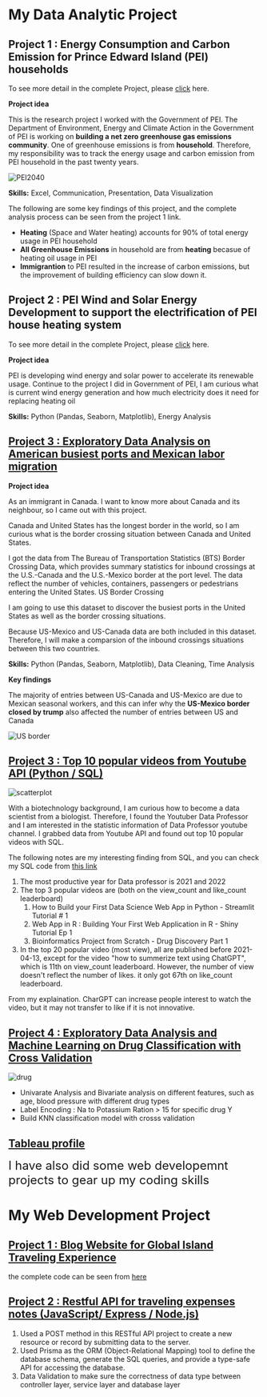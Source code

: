 # My Data Analytic Project

## Project 1 : Energy Consumption and Carbon Emission for Prince Edward Island (PEI) households

To see more detail in the complete Project, please [click](https://hackmd.io/@WY7WYsMqTwyJzJLs_SoHcQ/rkMAx2ME2) here.

**Project idea**<br>

This is the research project I worked with the Government of PEI. The Department of Environment, Energy and Climate Action in the Government of PEI is working on **building a net zero greenhouse gas emissions community**. One of greenhouse emissions is from **household**. Therefore, my responsibility was to track the energy usage and carbon emission from PEI household in the past twenty years.

![PEI2040](pei2040.jpg)

**Skills:** Excel, Communication, Presentation, Data Visualization<br>

The following are some key findings of this project, and the complete analysis process can be seen from the project 1 link.

* **Heating** (Space and Water heating) accounts for 90% of total energy usage in PEI household
* **All Greenhouse Emissions** in household are from **heating** becasue of heating oil usage in PEI
* **Immigrantion** to PEI resulted in the increase of carbon emissions, but the improvement of building efficiency can slow down it.


## Project 2 : PEI Wind and Solar Energy Development to support the electrification of PEI house heating system

To see more detail in the complete Project, please [click](https://hackmd.io/@WY7WYsMqTwyJzJLs_SoHcQ/rkMAx2ME2) here.

**Project idea**<br>

PEI is developing wind energy and solar power to accelerate its renewable usage. Continue to the project I did in Government of PEI, I am curious what is current wind energy generation and how much electricity does it need for replacing heating oil

**Skills:** Python (Pandas, Seaborn, Matplotlib), Energy Analysis<br>

## [Project 3 : Exploratory Data Analysis on American busiest ports and Mexican labor migration](https://www.kaggle.com/code/hungenliao/american-busiest-ports-and-mexican-labor-migration)

**Project idea**<br>

As an immigrant in Canada. I want to know more about Canada and its neighbour, so I came out with this project.

Canada and United States has the longest border in the world, so I am curious what is the border crossing situation between Canada and United States.

I got the data from The Bureau of Transportation Statistics (BTS) Border Crossing Data, which provides summary statistics for inbound crossings at the U.S.-Canada and the U.S.-Mexico border at the port level. The data reflect the number of vehicles, containers, passengers or pedestrians entering the United States. US Border Crossing

I am going to use this dataset to discover the busiest ports in the United States as well as the border crossing situations.

Because US-Mexico and US-Canada data are both included in this dataset. Therefore, I will make a comparsion of the inbound crossings situations between this two countries.

**Skills:** Python (Pandas, Seaborn, Matplotlib), Data Cleaning, Time Analysis<br>

**Key findings**<br>

The majority of entries between US-Canada and US-Mexico are due to Mexican seasonal workers, and this can infer why the **US-Mexico border closed by trump** also affected the number of entries between US and Canada

![US border](border.png)

## [Project 3 : Top 10 popular videos from Youtube API (Python / SQL)](https://colab.research.google.com/drive/1LDEiJ6CFclnHoXzq6ZAfRWXEmyll_e-x?usp=sharing)

![scatterplot](Scatterplot.png)

With a biotechnology background, I am curious how to become a data scientist from a biologist. Therefore, I found the Youtuber Data Professor and I am interested in the statistic information of Data Professor youtube channel. I grabbed data from Youtube API and found out top 10 popular videos with SQL.

The following notes are my interesting finding from SQL, and you can check my SQL code from [this link](https://hackmd.io/@WY7WYsMqTwyJzJLs_SoHcQ/HkDmsoLNh)

1. The most productive year for Data professor is 2021 and 2022
2. The top 3 popular videos are (both on the view_count and like_count leaderboard) 
      1. How to Build your First Data Science Web App in Python - Streamlit Tutorial # 1
      2. Web App in R : Building Your First Web Application in R - Shiny Tutorial Ep 1
      3. Bioinformatics Project from Scratch - Drug Discovery Part 1 
3. In the top 20 popular video (most view), all are published before 2021-04-13, except for the video "how to summerize text using ChatGPT", which is 11th on view_count leaderboard. However, the number of view doesn't reflect the number of likes. it only got 67th on like_count leaderboard.

From my explaination. CharGPT can increase people interest to watch the video, but it may not transfer to like if it is not innovative.

## [Project 4 : Exploratory Data Analysis and Machine Learning on Drug Classification with Cross Validation](https://www.kaggle.com/code/hungenliao/drugs-classification-eda-ml-knn-rf)

![drug](drug.png)

 - Univarate Analysis and Bivariate analysis on different features, such as age, blood pressure with different drug types
 - Label Encoding : Na to Potassium Ration > 15  for specific drug Y
 - Build KNN classification model with crosss validation

## [Tableau profile](https://public.tableau.com/app/profile/hungen.liao)

<font size= 5>I have also did some web developemnt projects to gear up my coding skills</font>


# My Web Development Project
## [Project 1 : Blog Website for Global Island Traveling Experience](https://liao993.github.io/home.html)

the complete code can be seen from [here](https://github.com/Liao993/Liao993.github.io.git)


## [Project 2 : Restful API for traveling expenses notes (JavaScript/ Express / Node.js)](https://github.com/Liao993/travel-expense-restfulapi/tree/master)
1. Used a POST method in this RESTful API project to create a new resource or record by submitting data to the server.
2. Used Prisma as the ORM (Object-Relational Mapping) tool to define the database schema, generate the SQL queries, and provide a type-safe API for accessing the database.
3. Data Validation to make sure the correctness of data type between controller layer, service layer and database layer
